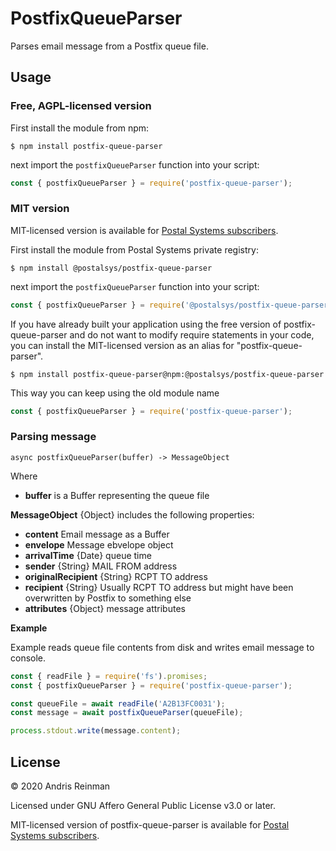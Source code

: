 # PostfixQueueParser

Parses email message from a Postfix queue file.

## Usage

### Free, AGPL-licensed version

First install the module from npm:

```
$ npm install postfix-queue-parser
```

next import the `postfixQueueParser` function into your script:

```js
const { postfixQueueParser } = require('postfix-queue-parser');
```

### MIT version

MIT-licensed version is available for [Postal Systems subscribers](https://postalsys.com/).

First install the module from Postal Systems private registry:

```
$ npm install @postalsys/postfix-queue-parser
```

next import the `postfixQueueParser` function into your script:

```js
const { postfixQueueParser } = require('@postalsys/postfix-queue-parser');
```

If you have already built your application using the free version of postfix-queue-parser and do not want to modify require statements in your code, you can install the MIT-licensed version as an alias for "postfix-queue-parser".

```
$ npm install postfix-queue-parser@npm:@postalsys/postfix-queue-parser
```

This way you can keep using the old module name

```js
const { postfixQueueParser } = require('postfix-queue-parser');
```

### Parsing message

```
async postfixQueueParser(buffer) -> MessageObject
```

Where

-   **buffer** is a Buffer representing the queue file

**MessageObject** {Object} includes the following properties:

-   **content** Email message as a Buffer
-   **envelope** Message ebvelope object
-   **arrivalTime** {Date} queue time
-   **sender** {String} MAIL FROM address
-   **originalRecipient** {String} RCPT TO address
-   **recipient** {String} Usually RCPT TO address but might have been overwritten by Postfix to something else
-   **attributes** {Object} message attributes

**Example**

Example reads queue file contents from disk and writes email message to console.

```js
const { readFile } = require('fs').promises;
const { postfixQueueParser } = require('postfix-queue-parser');

const queueFile = await readFile('A2B13FC0031');
const message = await postfixQueueParser(queueFile);

process.stdout.write(message.content);
```

## License

&copy; 2020 Andris Reinman

Licensed under GNU Affero General Public License v3.0 or later.

MIT-licensed version of postfix-queue-parser is available for [Postal Systems subscribers](https://postalsys.com/).
